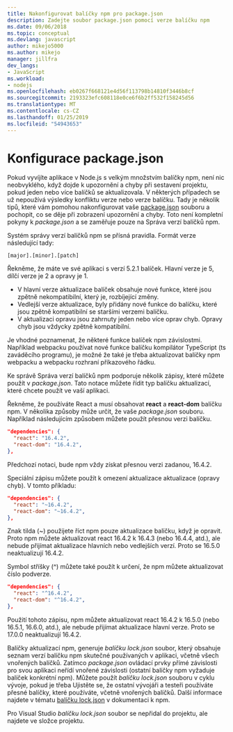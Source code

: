 ```yaml
---
title: Nakonfigurovat balíčky npm pro package.json
description: Zadejte soubor package.json pomocí verze balíčku npm
ms.date: 09/06/2018
ms.topic: conceptual
ms.devlang: javascript
author: mikejo5000
ms.author: mikejo
manager: jillfra
dev_langs:
- JavaScript
ms.workload:
- nodejs
ms.openlocfilehash: eb0267f668121e4d56f113798b14810f3446b8cf
ms.sourcegitcommit: 2193323efc608118e0ce6f6b2ff532f158245d56
ms.translationtype: MT
ms.contentlocale: cs-CZ
ms.lasthandoff: 01/25/2019
ms.locfileid: "54943653"
---
```

# <a name="packagejson-configuration"></a>Konfigurace package.json

Pokud vyvíjíte aplikace v Node.js s velkým množstvím balíčky npm, není nic neobvyklého, když dojde k upozornění a chyby při sestavení projektu, pokud jeden nebo více balíčků se aktualizovala. V některých případech se už nepoužívá výsledky konfliktu verze nebo verze balíčku. Tady je několik tipů, které vám pomohou nakonfigurovat vaše [package.json](https://docs.npmjs.com/files/package.json) souboru a pochopit, co se děje při zobrazení upozornění a chyby. Toto není kompletní pokyny k *package.json* a se zaměřuje pouze na Správa verzí balíčků npm.

Systém správy verzí balíčků npm se přísná pravidla. Formát verze následující tady:

    [major].[minor].[patch]

Řekněme, že máte ve své aplikaci s verzí 5.2.1 balíček. Hlavní verze je 5, dílčí verze je 2 a opravy je 1.

* V hlavní verze aktualizace balíček obsahuje nové funkce, které jsou zpětně nekompatibilní, který je, rozbíjející změny.
* Vedlejší verze aktualizace, byly přidány nové funkce do balíčku, které jsou zpětně kompatibilní se staršími verzemi balíčku.
* V aktualizaci opravu jsou zahrnuty jeden nebo více oprav chyb. Opravy chyb jsou vždycky zpětně kompatibilní.

Je vhodné poznamenat, že některé funkce balíček npm závislostmi. Například webpacku používat nové funkce balíčku kompilátor TypeScript (ts zaváděcího programu), je možné že také je třeba aktualizovat balíčky npm webpacku a webpacku rozhraní příkazového řádku.

Ke správě Správa verzí balíčků npm podporuje několik zápisy, které můžete použít v *package.json*. Tato notace můžete řídit typ balíčku aktualizací, které chcete použít ve vaší aplikaci.

Řekněme, že používáte React a musí obsahovat **react** a **react-dom** balíčku npm. V několika způsoby může určit, že vaše *package.json* souboru. Například následujícím způsobem můžete použít přesnou verzi balíčku.

  ```json
  "dependencies": {
    "react": "16.4.2",
    "react-dom": "16.4.2",
  },
  ```

Předchozí notaci, bude npm vždy získat přesnou verzi zadanou, 16.4.2.

Speciální zápisu můžete použít k omezení aktualizace aktualizace (opravy chyb). V tomto příkladu:

  ```json
  "dependencies": {
    "react": "~16.4.2",
    "react-dom": "~16.4.2",
  },
  ```

Znak tilda (~) použijete říct npm pouze aktualizace balíčku, když je opravit. Proto npm můžete aktualizovat react 16.4.2 k 16.4.3 (nebo 16.4.4, atd.), ale nebude přijímat aktualizace hlavních nebo vedlejších verzí. Proto se 16.5.0 neaktualizují 16.4.2.

Symbol stříšky (^) můžete také použít k určení, že npm můžete aktualizovat číslo podverze.

  ```json
  "dependencies": {
    "react": "^16.4.2",
    "react-dom": "^16.4.2",
  },
  ```

Použití tohoto zápisu, npm můžete aktualizovat react 16.4.2 k 16.5.0 (nebo 16.5.1, 16.6.0, atd.), ale nebude přijímat aktualizace hlavní verze. Proto se 17.0.0 neaktualizují 16.4.2.

Balíčky aktualizací npm, generuje *balíčku lock.json* soubor, který obsahuje seznam verzí balíčku npm skutečné používaných v aplikaci, včetně všech vnořených balíčků. Zatímco *package.json* ovládací prvky přímé závislosti pro svou aplikaci neřídí vnořené závislosti (ostatní balíčky npm vyžaduje balíček konkrétní npm). Můžete použít *balíčku lock.json* souboru v cyklu vývoje, pokud je třeba Ujistěte se, že ostatní vývojáři a testeři používáte přesné balíčky, které používáte, včetně vnořených balíčků. Další informace najdete v tématu [balíčku lock.json](https://docs.npmjs.com/files/package-lock.json) v dokumentaci k npm.

Pro Visual Studio *balíčku lock.json* soubor se nepřidal do projektu, ale najdete ve složce projektu.
